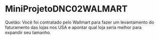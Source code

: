 # MiniProjetoDNC02WALMART
Quetão: Você foi contratado pelo Wallmart para fazer um levantamento do faturamento das lojas nos USA e apontar qual loja seria melhor para expandir seu tamanho. 
